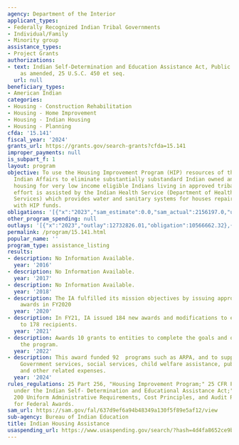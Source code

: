 ```yaml
---
agency: Department of the Interior
applicant_types:
- Federally Recognized Indian Tribal Governments
- Individual/Family
- Minority group
assistance_types:
- Project Grants
authorizations:
- text: Indian Self-Determination and Education Assistance Act, Public Law 93-638,
    as amended, 25 U.S.C. 450 et seq.
  url: null
beneficiary_types:
- American Indian
categories:
- Housing - Construction Rehabilitation
- Housing - Home Improvement
- Housing - Indian Housing
- Housing - Planning
cfda: '15.141'
fiscal_year: '2024'
grants_url: https://grants.gov/search-grants?cfda=15.141
improper_payments: null
is_subpart_f: 1
layout: program
objective: To use the Housing Improvement Program (HIP) resources of the Bureau of
  Indian Affairs to eliminate substantially substandard Indian owned and inhabited
  housing for very low income eligible Indians living in approved tribal service areas.  This
  effort is assisted by the Indian Health Service (Department of Health and Human
  Services) which provides water and sanitary systems for houses repaired or built
  with HIP funds.
obligations: '[{"x":"2023","sam_estimate":0.0,"sam_actual":2156197.0,"usa_spending_actual":16803962.32},{"x":"2024","sam_estimate":0.0,"sam_actual":3580551.0,"usa_spending_actual":3876449.11},{"x":"2025","sam_estimate":0.0,"sam_actual":3000000.0,"usa_spending_actual":3550326.83}]'
other_program_spending: null
outlays: '[{"x":"2023","outlay":12732826.01,"obligation":10566662.32},{"x":"2024","outlay":1715081.01,"obligation":2231333.0},{"x":"2025","outlay":2096298.0,"obligation":1693018.0}]'
permalink: /program/15.141.html
popular_name: ''
program_type: assistance_listing
results:
- description: No Information Available.
  year: '2016'
- description: No Information Available.
  year: '2017'
- description: No Information Available.
  year: '2018'
- description: The IA fulfilled its mission objectives by issuing approximately 100
    awards in FY2020
  year: '2020'
- description: In FY21, IA issued 184 new awards and modifications to existing awards
    to 178 recipients.
  year: '2021'
- description: Awards 10 grants to entities to complete the goals and objectives of
    the program.
  year: '2022'
- description: This award funded 92  programs such as ARPA, and to support Tribal
    Government services, social services, child welfare assistance, public safety
    and other related expenses.
  year: '2024'
rules_regulations: 25 Part 256, "Housing Improvement Program;" 25 CFR Part 900, "Contracts
  under the Indian Self- Determination and Educational Assistance Act;" and 2 CFR
  200 Uniform Administrative Requirements, Cost Principles, and Audit Requirements
  for Federal Awards.
sam_url: https://sam.gov/fal/637d9ef6a94b48349a130f5f89e5af12/view
sub-agency: Bureau of Indian Education
title: Indian Housing Assistance
usaspending_url: https://www.usaspending.gov/search/?hash=4d4fa8652ce9bc886880140ee6a8d4fe
---
```

